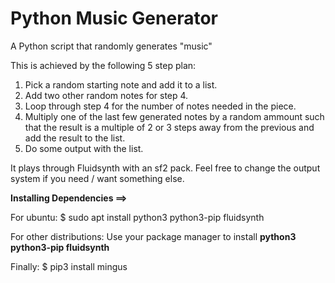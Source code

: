 # Python Music Generator

A Python script that randomly generates "music"

This is achieved by the following 5 step plan:
1. Pick a random starting note and add it to a list.
2. Add two other random notes for step 4.
3. Loop through step 4 for the number of notes needed in the piece.
4. Multiply one of the last few generated notes by a random ammount such that
the result is a multiple of 2 or 3 steps away from the previous and add
the result to the list.
5. Do some output with the list.


It plays through Fluidsynth with an sf2 pack.
Feel free to change the output system if you need / want something else.

__Installing Dependencies ==>__

For ubuntu:
$ sudo apt install python3 python3-pip fluidsynth 

For other distributions:
Use your package manager to install __python3 python3-pip fluidsynth__

Finally:
$ pip3 install mingus
